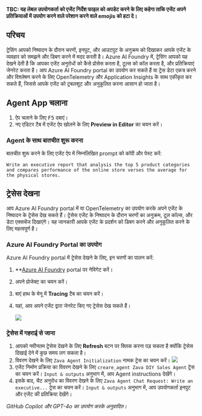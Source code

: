 **TBC: यह लेबल उपयोगकर्ता को एजेंट निर्देश फाइल को अपडेट करने के लिए कहेगा ताकि एजेंट अपने प्रतिक्रियाओं में उपयोग करने वाले परेशान करने वाले emojis को हटा दे।**

## परिचय

ट्रेसिंग आपको निष्पादन के दौरान चरणों, इनपुट, और आउटपुट के अनुक्रम को दिखाकर आपके एजेंट के व्यवहार को समझने और डिबग करने में मदद करती है। Azure AI Foundry में, ट्रेसिंग आपको यह देखने देती है कि आपका एजेंट अनुरोधों को कैसे प्रोसेस करता है, टूल्स को कॉल करता है, और प्रतिक्रियाएं जेनरेट करता है। आप Azure AI Foundry portal का उपयोग कर सकते हैं या ट्रेस डेटा एकत्र करने और विश्लेषण करने के लिए OpenTelemetry और Application Insights के साथ एकीकृत कर सकते हैं, जिससे आपके एजेंट को ट्रबलशूट और अनुकूलित करना आसान हो जाता है।

<!-- ## लैब अभ्यास

=== "Python"

      1. `app.py` फाइल खोलें।
      2. ट्रेसिंग सक्षम करने के लिए `AZURE_TELEMETRY_ENABLED` वेरिएबल को `True` में बदलें:

         ```python
         AZURE_TELEMETRY_ENABLED = True
         ```

        !!! info "नोट"
            यह सेटिंग आपके एजेंट के लिए telemetry सक्षम करती है। `app.py` में `initialize` फ़ंक्शन में, telemetry client को Azure Monitor में डेटा भेजने के लिए कॉन्फ़िगर किया गया है।

            ```python
             if AZURE_TELEMETRY_ENABLED:
                 configure_azure_monitor(connection_string=await self.project_client.telemetry.get_connection_string())
            ```         

=== "C#"

      tbd -->

## Agent App चलाना

1. ऐप चलाने के लिए <kbd>F5</kbd> दबाएं।
2. नए एडिटर टैब में एजेंट ऐप खोलने के लिए **Preview in Editor** का चयन करें।

### Agent के साथ बातचीत शुरू करना

बातचीत शुरू करने के लिए एजेंट ऐप में निम्नलिखित prompt को कॉपी और पेस्ट करें:

```plaintext
Write an executive report that analysis the top 5 product categories and compares performance of the online store verses the average for the physical stores.
```

## ट्रेसेस देखना

आप Azure AI Foundry portal में या OpenTelemetry का उपयोग करके अपने एजेंट के निष्पादन के ट्रेसेस देख सकते हैं। ट्रेसेस एजेंट के निष्पादन के दौरान चरणों का अनुक्रम, टूल कॉल्स, और डेटा एक्सचेंज दिखाएंगे। यह जानकारी आपके एजेंट के प्रदर्शन को डिबग करने और अनुकूलित करने के लिए महत्वपूर्ण है।

### Azure AI Foundry Portal का उपयोग

Azure AI Foundry portal में ट्रेसेस देखने के लिए, इन चरणों का पालन करें:

1. **[Azure AI Foundry](https://ai.azure.com/) portal पर नेविगेट करें।
2. अपने प्रोजेक्ट का चयन करें।
3. बाएं हाथ के मेनू में **Tracing** टैब का चयन करें।
4. यहां, आप अपने एजेंट द्वारा जेनरेट किए गए ट्रेसेस देख सकते हैं।

   ![](media/ai-foundry-tracing.png)

### ट्रेसेस में गहराई से जाना

1. आपको नवीनतम ट्रेसेस देखने के लिए **Refresh** बटन पर क्लिक करना पड़ सकता है क्योंकि ट्रेसेस दिखाई देने में कुछ समय लग सकता है।
2. विवरण देखने के लिए `Zava Agent Initialization` नामक ट्रेस का चयन करें।
   ![](media/ai-foundry-trace-agent-init.png)
3. एजेंट निर्माण प्रक्रिया का विवरण देखने के लिए `creare_agent Zava DIY Sales Agent` ट्रेस का चयन करें। `Input & outputs` अनुभाग में, आप Agent instructions देखेंगे।
4. इसके बाद, चैट अनुरोध का विवरण देखने के लिए `Zava Agent Chat Request: Write an executive...` ट्रेस का चयन करें। `Input & outputs` अनुभाग में, आप उपयोगकर्ता इनपुट और एजेंट की प्रतिक्रिया देखेंगे।

<!-- https://learn.microsoft.com/en-us/azure/ai-foundry/how-to/continuous-evaluation-agents -->

*GitHub Copilot और GPT-4o का उपयोग करके अनुवादित।*
